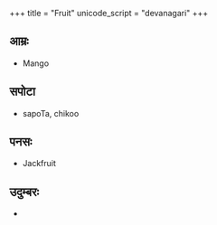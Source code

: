 +++
title = "Fruit"
unicode_script = "devanagari"
+++

## आम्रः
- Mango

## सपोटा
- sapoTa, chikoo

## पनसः
- Jackfruit

## उदुम्बरः
- 